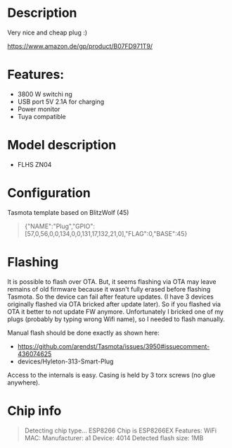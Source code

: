 # Description
Very nice and cheap plug :)

https://www.amazon.de/gp/product/B07FD971T9/

# Features:
* 3800 W switchi ng
* USB port 5V 2.1A for charging
* Power monitor
* Tuya compatible

# Model description
* FLHS ZN04

# Configuration
Tasmota template based on BlitzWolf (45)

> {"NAME":"Plug","GPIO":[57,0,56,0,0,134,0,0,131,17,132,21,0],"FLAG":0,"BASE":45}

# Flashing
It is possible to flash over OTA. But, it seems flashing via OTA may leave remains of old firmware because it wasn't fully erased before flashing Tasmota. So the device can fail after feature updates. (I have 3 devices originally flashed via OTA bricked after update later). So if you flashed via OTA it better to not update FW anymore.
Unfortunately I bricked one of my plugs (probably by typing wrong Wifi name), so I needed to flash manually.

Manual flash should be done exactly as shown here:
* https://github.com/arendst/Tasmota/issues/3950#issuecomment-436074625
* devices/Hyleton-313-Smart-Plug

Access to the internals is easy. Casing is held by 3 torx screws (no glue anywhere).

# Chip info
> Detecting chip type... ESP8266
> Chip is ESP8266EX
> Features: WiFi
> MAC: 
> Manufacturer: a1
> Device: 4014
> Detected flash size: 1MB
